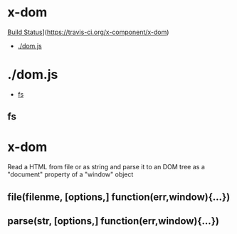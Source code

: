 # x-dom

[Build Status](https://travis-ci.org/x-component/x-dom.png?v0.0.1)](https://travis-ci.org/x-component/x-dom)

- [./dom.js](#domjs) 

# ./dom.js

  - [fs](#fs)

## fs

  x-dom
  =====
  
  Read a HTML from file or as string and parse it
  to an DOM tree as a "document" property of a "window" object
  
  file(filenme, [options,] function(err,window){...})
  --------------------------------
  
  parse(str, [options,] function(err,window){...})
  --------------------
